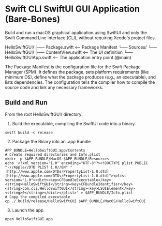 # Swift CLI SwiftUI GUI Application (Bare-Bones)

Build and run a macOS graphical application using SwiftUI and only the Swift Command Line Interface (CLI), without requiring Xcode's project files.

HelloSwiftGUI/
├── Package.swift    <-- Package Manifest
└── Sources/
    └── HelloSwiftGUI/
        ├── ContentView.swift      <-- The UI definition
        └── HelloSwiftGUIApp.swift <-- The application entry point (@main)

The Package Manifest is the configuration file for the Swift Package Manager (SPM).  It defines the package, sets platform requirements (like minimum OS), define what the package produces (e.g., an executable), and lists dependencies.  The configuration tells the compiler how to compile the source code and link any necessary frameworks.

## Build and Run 

From the root HelloSwiftGUI/ directory:

1. Build the executable, compiling the SwiftUI code into a binary.

`swift build -c release`

2. Package the Binary into an .app Bundle

```
APP_BUNDLE=HelloSwiftGUI.app/Contents
# Create required directories and Info.plist
mkdir -p $APP_BUNDLE/MacOS $APP_BUNDLE/Resources
echo '<?xml version="1.0" encoding="UTF-8"?><!DOCTYPE plist PUBLIC "-//Apple//DTD PLIST 1.0//EN" "[http://www.apple.com/DTDs/PropertyList-1.0.dtd](http://www.apple.com/DTDs/PropertyList-1.0.dtd)"><plist version="1.0"><dict><key>CFBundleExecutable</key><string>HelloSwiftGUI</string><key>CFBundleIdentifier</key><string>com.cli.HelloSwiftGUI</string><key>LSUIElement</key><string>0</string></dict></plist>' > $APP_BUNDLE/Info.plist
# Copy the compiled executable
cp ./.build/release/HelloSwiftGUI $APP_BUNDLE/MacOS/HelloSwiftGUI
```

3. Launch the app.

`open HelloSwiftGUI.app`

